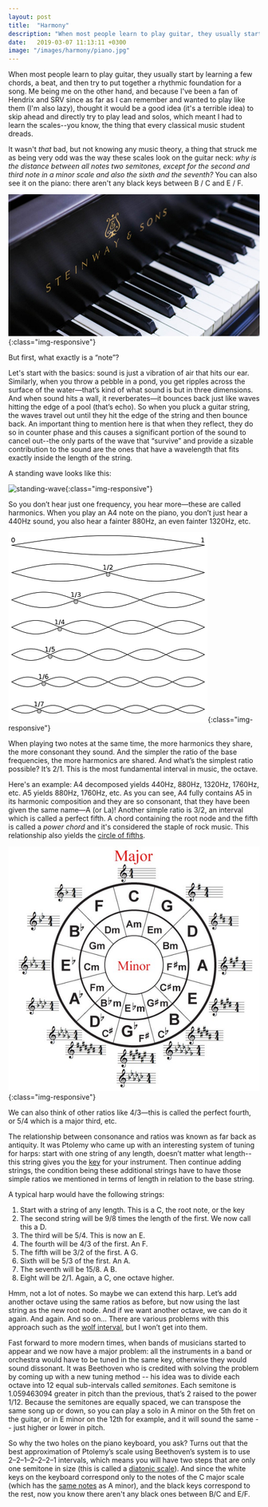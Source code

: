 ```yaml
---
layout: post
title:  "Harmony"
description: "When most people learn to play guitar, they usually start by learning a few chords, a beat, and then try to put together a rhythmic foundation for a song. Me being me on the other hand, and because I've been a fan of Hendrix and SRV since as far as I can remember and wanted to play like them (I'm also lazy), thought it would be a good idea (it's a terrible idea) to skip ahead and directly try to play lead and solos, which meant I had to learn the scales--you know, the thing that every classical music student dreads."
date:   2019-03-07 11:13:11 +0300
image: "/images/harmony/piano.jpg"
---
```

When most people learn to play guitar, they usually start by learning a few chords, a beat, and then try to put together a rhythmic foundation for a song. Me being me on the other hand, and because I've been a fan of Hendrix and SRV since as far as I can remember and wanted to play like them (I'm also lazy), thought it would be a good idea (it's a terrible idea) to skip ahead and directly try to play lead and solos, which meant I had to learn the scales--you know, the thing that every classical music student dreads.

It wasn't <i>that</i> bad, but not knowing any music theory, a thing that struck me as being very odd was the way these scales look on the guitar neck: <i>why is the distance between all notes two semitones, except for the second and third note in a minor scale and also the sixth and the seventh?</i> You can also see it on the piano: there aren't any black keys between B / C and E / F.

![piano](/images/harmony/piano.jpg){:class="img-responsive"}

But first, what exactly is a “note”?

Let's start with the basics: sound is just a vibration of air that hits our ear. Similarly, when you throw a pebble in a pond, you get ripples across the surface of the water—that’s kind of what sound is but in three dimensions. And when sound hits a wall, it reverberates—it bounces back just like waves hitting the edge of a pool (that’s echo). So when you pluck a guitar string, the waves travel out until they hit the edge of the string and then bounce back. An important thing to mention here is that when they reflect, they do so in counter phase and this causes a significant portion of the sound to cancel out--the only parts of the wave that “survive” and provide a sizable contribution to the sound are the ones that have a wavelength that fits exactly inside the length of the string.

A standing wave looks like this:

![standing-wave](/images/harmony/standing-wave.gif){:class="img-responsive"}

So you don’t hear just one frequency, you hear more—these are called harmonics. When you play an A4 note on the piano, you don’t just hear a 440Hz sound, you also hear a fainter 880Hz, an even fainter 1320Hz, etc.

![harmonics](/images/harmony/harmonics.png){:class="img-responsive"}

When playing two notes at the same time, the more harmonics they share, the more consonant they sound. And the simpler the ratio of the base frequencies, the more harmonics are shared. And what’s the simplest ratio possible? It’s 2/1. This is the most fundamental interval in music, the octave.

Here's an example: A4 decomposed yields 440Hz, 880Hz, 1320Hz, 1760Hz, etc. A5 yields 880Hz, 1760Hz, etc. As you can see, A4 fully contains A5 in its harmonic composition and they are so consonant, that they have been given the same name—A (or La)! Another simple ratio is 3/2, an interval which is called a perfect fifth. A chord containing the root node and the fifth is called a *power chord* and it's considered the staple of rock music. This relationship also yields the [circle of fifths](https://en.wikipedia.org/wiki/Circle_of_fifths).

![fifths](/images/harmony/fifths.jpeg){:class="img-responsive"}

We can also think of other ratios like 4/3—this is called the perfect fourth, or 5/4 which is a major third, etc. 

The relationship between consonance and ratios was known as far back as antiquity. It was Ptolemy who came up with an interesting system of tuning for harps: start with one string of any length, doesn’t matter what length--this string gives you the [key](https://en.wikipedia.org/wiki/Key_(music)) for your instrument. Then continue adding strings, the condition being these additional strings have to have those simple ratios we mentioned in terms of length in relation to the base string. 

A typical harp would have the following strings:

1. Start with a string of any length. This is a C, the root note, or the key
2. The second string will be 9/8 times the length of the first. We now call this a D.
3. The third will be 5/4. This is now an E.
4. The fourth will be 4/3 of the first. An F.
5. The fifth will be 3/2 of the first. A G.
6. Sixth will be 5/3 of the first. An A.
7. The seventh will be 15/8. A B.
8. Eight will be 2/1. Again, a C, one octave higher.

Hmm, not a lot of notes. So maybe we can extend this harp. Let’s add another octave using the same ratios as before, but now using the last string as the new root node. And if we want another octave, we can do it again. And again. And so on... There are various problems with this approach such as the [wolf interval](https://en.wikipedia.org/wiki/Wolf_interval), but I won’t get into them.

Fast forward to more modern times, when bands of musicians started to appear and we now have a major problem: all the instruments in a band or orchestra would have to be tuned in the same key, otherwise they would sound dissonant. It was Beethoven who is credited with solving the problem by coming up with a new tuning method -- his idea was to divide each octave into 12 equal sub-intervals called *semitones*. Each semitone is 1.059463094 greater in pitch than the previous, that’s 2 raised to the power 1/12. Because the semitones are equally spaced, we can transpose the same song up or down, so you can play a solo in A minor on the 5th fret on the guitar, or in E minor on the 12th for example, and it will sound the same -- just higher or lower in pitch.

So why the two holes on the piano keyboard, you ask? Turns out that the best approximation of Ptolemy’s scale using Beethoven’s system is to use 2–2–1–2–2–2–1 intervals, which means you will have two steps that are only one semitone in size (this is called a [diatonic scale](https://en.wikipedia.org/wiki/Diatonic_scale)). And since the white keys on the keyboard correspond only to the notes of the C major scale (which has the [same notes](https://en.wikipedia.org/wiki/Relative_key) as A minor), and the black keys correspond to the rest, now you know there aren't any black ones between B/C and E/F. 